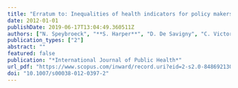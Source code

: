 ```yaml
---
title: "Erratum to: Inequalities of health indicators for policy makers: Six hints (International Journal of Public Health (2012) DOI 10.1007/s00038-012-0386-5)"
date: 2012-01-01
publishDate: 2019-06-17T13:04:49.360511Z
authors: ["N. Speybroeck", "**S. Harper**", "D. De Savigny", "C. Victora"]
publication_types: ["2"]
abstract: ""
featured: false
publication: "*International Journal of Public Health*"
url_pdf: "https://www.scopus.com/inward/record.uri?eid=2-s2.0-84869213091&doi=10.1007%2fs00038-012-0397-2&partnerID=40&md5=ccd61c84a426c351349eee344a7b5fb7"
doi: "10.1007/s00038-012-0397-2"
---
```



